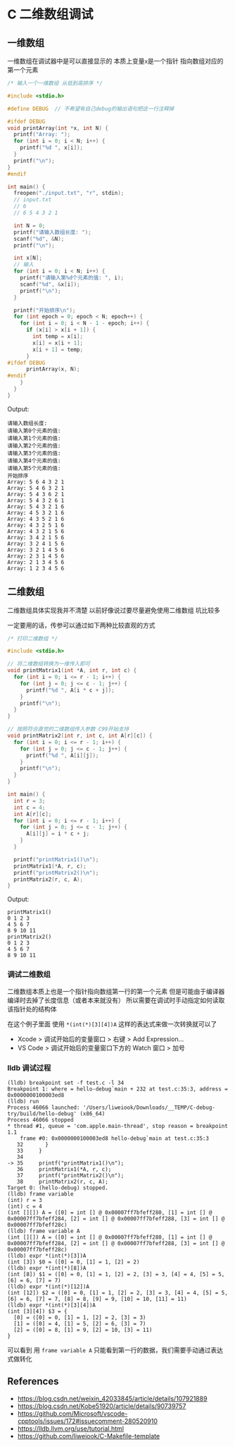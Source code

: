 # C 二维数组调试

## 一维数组

一维数组在调试器中是可以直接显示的 本质上变量`x`是一个指针 指向数组对应的第一个元素

```c
/* 输入一个一维数组 从低到高排序 */

#include <stdio.h>

#define DEBUG  // 不希望有自己debug的输出语句把这一行注释掉

#ifdef DEBUG
void printArray(int *x, int N) {
  printf("Array: ");
  for (int i = 0; i < N; i++) {
    printf("%d ", x[i]);
  }
  printf("\n");
}
#endif

int main() {
  freopen("./input.txt", "r", stdin);
  // input.txt
  // 6
  // 6 5 4 3 2 1

  int N = 0;
  printf("请输入数组长度: ");
  scanf("%d", &N);
  printf("\n");

  int x[N];
  // 输入
  for (int i = 0; i < N; i++) {
    printf("请输入第%d个元素的值: ", i);
    scanf("%d", &x[i]);
    printf("\n");
  }

  printf("开始排序\n");
  for (int epoch = 0; epoch < N; epoch++) {
    for (int i = 0; i < N - 1 - epoch; i++) {
      if (x[i] > x[i + 1]) {
        int temp = x[i];
        x[i] = x[i + 1];
        x[i + 1] = temp;
      }
#ifdef DEBUG
      printArray(x, N);
#endif
    }
  }
}
```

Output:

```
请输入数组长度:
请输入第0个元素的值:
请输入第1个元素的值:
请输入第2个元素的值:
请输入第3个元素的值:
请输入第4个元素的值:
请输入第5个元素的值:
开始排序
Array: 5 6 4 3 2 1
Array: 5 4 6 3 2 1
Array: 5 4 3 6 2 1
Array: 5 4 3 2 6 1
Array: 5 4 3 2 1 6
Array: 4 5 3 2 1 6
Array: 4 3 5 2 1 6
Array: 4 3 2 5 1 6
Array: 4 3 2 1 5 6
Array: 3 4 2 1 5 6
Array: 3 2 4 1 5 6
Array: 3 2 1 4 5 6
Array: 2 3 1 4 5 6
Array: 2 1 3 4 5 6
Array: 1 2 3 4 5 6
```

## 二维数组

二维数组具体实现我并不清楚 以前好像说过要尽量避免使用二维数组 坑比较多

一定要用的话，传参可以通过如下两种比较直观的方式

```c
/* 打印二维数组 */

#include <stdio.h>

// 将二维数组转换为一维传入即可
void printMatrix1(int *A, int r, int c) {
  for (int i = 0; i <= r - 1; i++) {
    for (int j = 0; j <= c - 1; j++) {
      printf("%d ", A[i * c + j]);
    }
    printf("\n");
  }
}

// 按照符合直觉的二维数组传入参数 C99开始支持
void printMatrix2(int r, int c, int A[r][c]) {
  for (int i = 0; i <= r - 1; i++) {
    for (int j = 0; j <= c - 1; j++) {
      printf("%d ", A[i][j]);
    }
    printf("\n");
  }
}

int main() {
  int r = 3;
  int c = 4;
  int A[r][c];
  for (int i = 0; i <= r - 1; i++) {
    for (int j = 0; j <= c - 1; j++) {
      A[i][j] = i * c + j;
    }
  }

  printf("printMatrix1()\n");
  printMatrix1(*A, r, c);
  printf("printMatrix2()\n");
  printMatrix2(r, c, A);
}
```

Output:

```
printMatrix1()
0 1 2 3
4 5 6 7
8 9 10 11
printMatrix2()
0 1 2 3
4 5 6 7
8 9 10 11
```

### 调试二维数组

二维数组本质上也是一个指针指向数组第一行的第一个元素 但是可能由于编译器编译时去掉了长度信息（或者本来就没有） 所以需要在调试时手动指定如何读取该指针处的结构体

在这个例子里面 使用 `*(int(*)[3][4])A` 这样的表达式来做一次转换就可以了

- Xcode > 调试开始后的变量窗口 > 右键 > Add Expression...
- VS Code > 调试开始后的变量窗口下方的 Watch 窗口 > 加号

### lldb 调试过程

```
(lldb) breakpoint set -f test.c -l 34
Breakpoint 1: where = hello-debug`main + 232 at test.c:35:3, address = 0x0000000100003ed8
(lldb) run
Process 46066 launched: '/Users/liweiook/Downloads/__TEMP/C-debug-try/build/hello-debug' (x86_64)
Process 46066 stopped
* thread #1, queue = 'com.apple.main-thread', stop reason = breakpoint 1.1
    frame #0: 0x0000000100003ed8 hello-debug`main at test.c:35:3
   32       }
   33     }
   34
-> 35     printf("printMatrix1()\n");
   36     printMatrix1(*A, r, c);
   37     printf("printMatrix2()\n");
   38     printMatrix2(r, c, A);
Target 0: (hello-debug) stopped.
(lldb) frame variable
(int) r = 3
(int) c = 4
(int [][]) A = ([0] = int [] @ 0x00007ff7bfeff280, [1] = int [] @ 0x00007ff7bfeff284, [2] = int [] @ 0x00007ff7bfeff288, [3] = int [] @ 0x00007ff7bfeff28c)
(lldb) frame variable A
(int [][]) A = ([0] = int [] @ 0x00007ff7bfeff280, [1] = int [] @ 0x00007ff7bfeff284, [2] = int [] @ 0x00007ff7bfeff288, [3] = int [] @ 0x00007ff7bfeff28c)
(lldb) expr *(int(*)[3])A
(int [3]) $0 = ([0] = 0, [1] = 1, [2] = 2)
(lldb) expr *(int(*)[8])A
(int [8]) $1 = ([0] = 0, [1] = 1, [2] = 2, [3] = 3, [4] = 4, [5] = 5, [6] = 6, [7] = 7)
(lldb) expr *(int(*)[12])A
(int [12]) $2 = ([0] = 0, [1] = 1, [2] = 2, [3] = 3, [4] = 4, [5] = 5, [6] = 6, [7] = 7, [8] = 8, [9] = 9, [10] = 10, [11] = 11)
(lldb) expr *(int(*)[3][4])A
(int [3][4]) $3 = {
  [0] = ([0] = 0, [1] = 1, [2] = 2, [3] = 3)
  [1] = ([0] = 4, [1] = 5, [2] = 6, [3] = 7)
  [2] = ([0] = 8, [1] = 9, [2] = 10, [3] = 11)
}
```

可以看到 用 `frame variable A` 只能看到第一行的数据，我们需要手动通过表达式做转化

## References

- https://blog.csdn.net/weixin_42033845/article/details/107921889
- https://blog.csdn.net/Kobe51920/article/details/90739757
- https://github.com/Microsoft/vscode-cpptools/issues/172#issuecomment-280520910
- https://lldb.llvm.org/use/tutorial.html
- https://github.com/liweiook/C-Makefile-template
